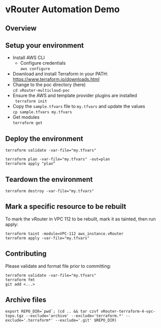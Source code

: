 # vRouter Automation Demo

## Overview

## Setup your environment

* Install AWS CLI
  * Configure credentials  
   `aws configure`
* Download and install Terraform in your PATH: https://www.terraform.io/downloads.html
* Change to the poc directory (here)  
  `cd vRouter-multicloud-poc`
* Ensure the AWS and template provider plugins are installed  
  ` terraform init`
* Copy the `sample.tfvars` file to `my.tfvars` and update the values  
   `cp sample.tfvars my.tfvars`
* Get modules  
  `terraform get`

## Deploy the environment

```
terraform validate -var-file="my.tfvars"

terraform plan -var-file="my.tfvars" -out=plan
terraform apply "plan”
```

## Teardown the environment

```
terraform destroy -var-file="my.tfvars"
```
## Mark a specific resource to be rebuilt

To mark the vRouter in VPC 112 to be rebuilt, mark it as tainted, then run apply:

```
terraform taint -module=VPC-112 aws_instance.vRouter
terraform apply -var-file="my.tfvars"
```

## Contributing

Please validate and format file prior to committing:

```
terraform validate -var-file="my.tfvars"
terraform fmt
git add <...>
```

## Archive files

```
export REPO_DIR=`pwd`; (cd .. && tar czvf vRouter-terraform-4-vpc-topo.tgz --exclude='archive' --exclude='terraform.*' --exclude='.terraform*' --exclude='.git' $REPO_DIR)
```
